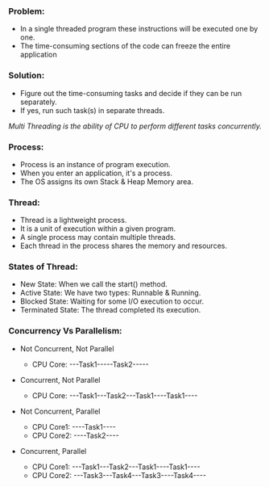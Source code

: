 ### Problem:

* In a single threaded program these instructions will be executed one by one.
* The time-consuming sections of the code can freeze the entire application

### Solution:

* Figure out the time-consuming tasks and decide if they can be run separately.
* If yes, run such task(s) in separate threads.

*Multi Threading is the ability of CPU to perform different tasks concurrently.*

### Process:

* Process is an instance of program execution.
* When you enter an application, it's a process.
* The OS assigns its own Stack & Heap Memory area.

### Thread:

* Thread is a lightweight process.
* It is a unit of execution within a given program.
* A single process may contain multiple threads.
* Each thread in the process shares the memory and resources.

### States of Thread:

* New State: When we call the start() method.
* Active State: We have two types: Runnable & Running.
* Blocked State: Waiting for some I/O execution to occur.
* Terminated State: The thread completed its execution.

### Concurrency Vs Parallelism:

* Not Concurrent, Not Parallel
    * CPU Core: ---Task1-----Task2-----

* Concurrent, Not Parallel
    * CPU Core: ---Task1---Task2---Task1----Task1----

* Not Concurrent, Parallel
    * CPU Core1: ----Task1----
    * CPU Core2: ----Task2----

* Concurrent, Parallel
    * CPU Core1: ---Task1---Task2---Task1----Task1----
    * CPU Core2: ---Task3---Task4---Task3----Task4----